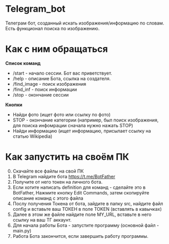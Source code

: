 # Telegram_bot
Телеграм бот, созданный искать изображения/информацию по словам. Есть функционал поиска по изображению.
# Как с ним обращаться
**Список команд**
- /start - начало сессии. Бот вас приветствует.
- /help - описание Бота, ссылка на создателя.
- /find_image - поиск изображения
- /find_inf - поиск информации
- /stop - окончание сессии

**Кнопки**
- Найди фото (ищет фото или ссылку по фото)
- STOP - окончание категории (например, был поиск изображения, для поиска инфомрации сначала нужно нажать STOP)
- Найди информацию (ищет информацию, присылает ссылку на статью Wikipedia)
# Как запустить на своём ПК
0.  Скачайте все файлы на свой ПК
1.  В Telegram найдите бота https://t.me/BotFather
2.  Получите от него токен на личного бота.
3.  Если хотите написать definition для команд - сделайте это в BotFather, Нажмите кнопку Edit Commands, затем скопируйте описание команд с этого файла
4.  Послу получения Токена от бота, зайдите в папку src, найдите файл config и вставьте ваш ТОКЕН в поле TOKEN (вставлять в кавычках)
5.  Далее в этом же файле найдите поле MY_URL, вставьте в него ссылку на ваш ТГ аккаунт.
6.  Для начала работы Бота - запустите программу (основной файл - main.py)
7.  Работа Бота закончится, если завершить работу программы.

